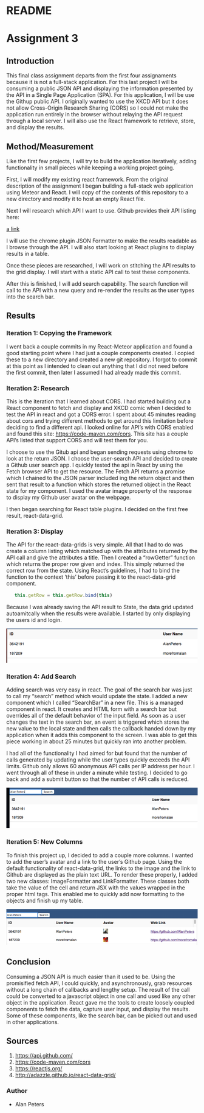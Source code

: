 # README

# Assignment 3

## Introduction

This final class assignment departs from the first four assignaments because it is not a full-stack application. For this last project I will be consuming a public JSON API and displaying the information presented by the API in a Single Page Application (SPA). For this application, I will be use the Githup public API. I originally wanted to use the XKCD API but it does not allow Cross-Origin Research Sharing (CORS) so I could not make the application run entirely in the browser without relaying the API request through a local server. I will also use the React framework to retrieve, store, and display the results. 

## Method/Measurement

Like the first few projects, I will try to build the application iteratively, adding functionality in small pieces while keeping a working project going. 

First, I will modify my existing react framework. From the original description of the assignment I began building a full-stack web application using Meteor and React. I will copy of the contents of this repository to a new directory and modify it to host an empty React file. 

Next I will research which API I want to use. Github provides their API listing here: 

[a link](https://api.github.com/)

I will use the chrome plugin JSON Formatter to make the results readable as I browse through the API. I will also start looking at React plugins to display results in a table. 

Once these pieces are researched, I will work on stitching the API results to the grid display. I will start with a static API call to test these components. 

After this is finished, I will add search capability. The search function will call to the API with a new query and re-render the results as the user types into the search bar. 


## Results 

### Iteration 1: Copying the Framework

I went back a couple commits in my React-Meteor application and found a good starting point where I had just a couple components created. I copied these to a new directory and created a new git repository. I forgot to commit at this point as I intended to clean out anything that I did not need before the first commit, then later I assumed I had already made this commit.

### Iteration 2: Research

This is the iteration that I learned about CORS. I had started building out a React component to fetch and display and XKCD comic when I decided to test the API in react and got a CORS error. I spent about 45 minutes reading about cors and trying different methods to get around this limitation before deciding to find a different api. I looked online for API’s with CORS enabled and found this site: https://code-maven.com/cors. This site has a couple API’s listed that support CORS and will test them for you. 

I choose to use the Gitub api and began sending requests using chrome to look at the return JSON. I choose the user-search API and decided to create a Github user search app. I quickly tested the api in React by using the Fetch browser API to get the resource. The Fetch API returns a promise which I chained to the JSON parser included ing the return object and then sent that result to a function which stores the returned object in the React state for my component. I used the avatar image property of the response to display my Github user avatar on the webpage.

I then began searching for React table plugins. I decided on the first free result, react-data-grid.

### Iteration 3: Display

The API for the react-data-grids is very simple. All that I had to do was create a column listing which matched up with the attributes returned by the API call and give the attributes a title. Then I created a “rowGetter” function which returns the proper row given and index. This simply returned the correct row from the state. Using React’s guidelines, I had to bind the function to the context ‘this’ before passing it to the react-data-grid component.

```javascript
   this.getRow = this.getRow.bind(this)
```

Because I was already saving the API result to State, the data grid updated autoamitcally when the results were available. I started by only displaying the users id and login. 

![Basic Display](/README_IMAGES/picture_1.png?raw=true)

### Iteration 4: Add Search

Adding search was very easy in react. The goal of the search bar was just to call my “search” method which would update the state. I added a new component which I called “SearchBar” in a new file. This is a managed component in react. It creates and HTML form with a search bar but overrides all of the default behavior of the input field. As soon as a user changes the text in the search bar, an event is triggered which stores the new value to the local state and then calls the callback handed down by my application when it adds this component to the screen. I was able to get this piece working in about 25 minutes but quickly ran into another problem. 

I had all of the functionality I had aimed for but found that the number of calls generated by updating while the user types quickly exceeds the API limits. Github only allows 60 anonymous API calls per IP address per hour. I went through all of these in under a minute while testing. I decided to go back and add a submit button so that the number of API calls is reduced. 

![Basic Search](/README_IMAGES/picture_2.png?raw=true)

### Iteration 5: New Columns

To finish this project up, I decided to add a couple more columns. I wanted to add the user’s avatar and a link to the user’s Github page. Using the default functionality of react-data-grid, the links to the image and the link to Github are displayed as the plain text URL. To render these properly, I added two new classes: ImageFormatter and LinkFormatter. These classes both take the value of the cell and return JSX with the values wrapped in the proper html tags. This enabled me to quickly add now formatting to the objects and finish up my table.

![New Columns](/README_IMAGES/picture_3.png?raw=true)

## Conclusion

Consuming a JSON API is much easier than it used to be. Using the promisified fetch API, I could quickly, and asynchronously, grab resources without a long chain of callbacks and lengthy setup. The result of the call could be converted to a javascript object in one call and used like any other object in the application. React gave me the tools to create loosely coupled components to fetch the data, capture user input, and display the results. Some of these components, like the search bar, can be picked out and used in other applications.

## Sources

1. https://api.github.com/
2. https://code-maven.com/cors
3. https://reactjs.org/ 
4. http://adazzle.github.io/react-data-grid/ 


### Author
* Alan Peters

